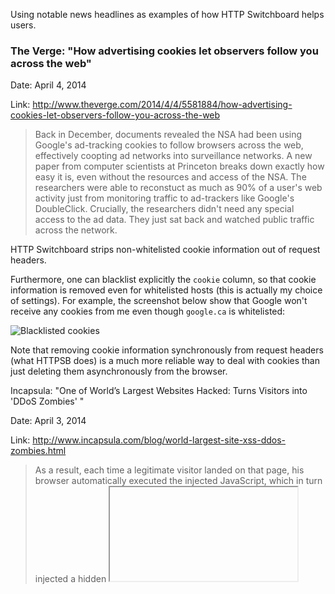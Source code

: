 Using notable news headlines as examples of how HTTP Switchboard helps users.

### The Verge: "How advertising cookies let observers follow you across the web"

Date: April 4, 2014

Link: http://www.theverge.com/2014/4/4/5581884/how-advertising-cookies-let-observers-follow-you-across-the-web

> Back in December, documents revealed the NSA had been using Google's ad-tracking cookies to follow browsers across the web, effectively coopting ad networks into surveillance networks. A new paper from computer scientists at Princeton breaks down exactly how easy it is, even without the resources and access of the NSA. The researchers were able to reconstuct as much as 90% of a user's web activity just from monitoring traffic to ad-trackers like Google's DoubleClick. Crucially, the researchers didn't need any special access to the ad data. They just sat back and watched public traffic across the network.

HTTP Switchboard strips non-whitelisted cookie information out of request headers.

Furthermore, one can blacklist explicitly the `cookie` column, so that cookie information is removed even for whitelisted hosts (this is actually my choice of settings). For example, the screenshot below show that Google won't receive any cookies from me even though `google.ca` is whitelisted:

![Blacklisted cookies](https://raw.githubusercontent.com/gorhill/httpswitchboard/893b621213d70c9d0a420938827d87845fc398f6/doc/img/httpsb-blacklist-cookies.png)

Note that removing cookie information synchronously from request headers (what HTTPSB does) is a much more reliable way to deal with cookies than just deleting them asynchronously from the browser.

Incapsula: "One of World’s Largest Websites Hacked: Turns Visitors into 'DDoS Zombies' "

Date: April 3, 2014

Link: http://www.incapsula.com/blog/world-largest-site-xss-ddos-zombies.html

> As a result, each time a legitimate visitor landed on that page, his browser automatically executed the injected JavaScript, which in turn injected a hidden <iframe> with the address of the DDoSer’s C&C domain. There, an Ajax-scripted DDoS tool hijacked the browser, forcing it to issue a DDoS request at a rate of one request per second.

HTTP Switchboard would have protected a user in many ways.

- If first-party javascript is disabled, the malicious code would not execute.
- If first-party javascript is enabled, the malicious code then creates an `iframe` object
- The malicious `iframe` object attempts to load more malicious javascript code from a host belonging to the malicious party, but HTTP Switchboard protects you doubly here:
    * `iframe` object are blacklisted out-of-the-box.
    * All hosts are blacklisted by default out-of-the-box, i.e. the malicious host is rather unlikely to have been whitelisted by a user, thus it defaults to being blocked.